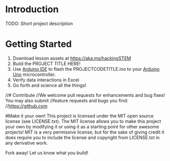 # Introduction 
TODO: Short project description

# Getting Started
1.	Download lesson assets at https://aka.ms/hackingSTEM
2.	Build the PROJECT TITLE HERE!
3.	Use [Arduino IDE](https://www.arduino.cc/en/Main/Software) to flash the
 PROJECTCODETITLE.ino to your [Arduino Uno](https://store.arduino.cc/usa/arduino-uno-rev3)
 microcontroller.
4.	Verify data interactions in Excel
5. Go forth and science all the things!


//# Contribute
//We welcome pull requests for enhancements and bug fixes! You may also submit
//feature requests and bugs you find:
//https://github.com

#Make it your own!
This project is licensed under the MIT open source license (see LICENSE.txt).
The MIT license allows you to make this project your own by modifying it or using
it as a starting point for other awesome projects! MIT is a very permissive license, 
but for the sake of giving credit it does require you to include the license and 
copyright from LICENSE.txt in any derivative work.

Fork away! Let us know what you build!